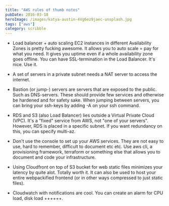 ```yaml
---
title: "AWS rules of thumb notes"
pubDate: 2016-03-18
heroImage: /images/katya-austin-4Vg6ez9jaec-unsplash.jpg
tags: ["aws"]
category: scribble
---
```


- Load balancer + auto scaling EC2 instances in different Availability Zones is pretty fucking awesome. It allows you to auto scale = pay for what you need. It gives you uptime even if a whole availability zone goes offline. You can have SSL-termination in the Load Balancer. It's nice. Use it.

- A set of servers in a private subnet needs a NAT server to access the internet.

- Bastion (or jump-) servers are servers that are exposed to the public. Such as DNS-servers. These should provide few services and otherwise be hardened and for safety sake. When jumping between servers, you can bring your ssh-keys by adding -A on your ssh command.

- RDS and S3 (also Load Balancer) lies outside a Virtual Private Cloud (VPC). It's a "fixed" service from AWS, not "one of your servers". However, RDS is placed in a specific subnet. If you want redundancy on this, you can specify multi-az.

- Don't use the console to set up your AWS services. They are not easy to use, hard to remember, difficult to document etc etc. Use aws cli, a provisioning framework, terraform or something else that allows you to document and code your infrastructure.

- Using Cloudfront on top of S3 bucket for web static files minimizes your latency by quite alot. Totally worth it. It can also be used to host your entire webpackified  frontend (or in other ways compressed to just static files).

- Cloudwatch with notifications are cool. You can create an alarm for CPU load, disk load ++++++.
